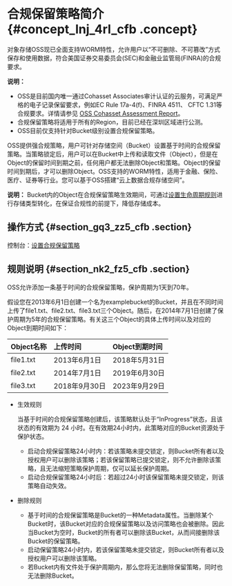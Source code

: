 # 合规保留策略简介 {#concept_lnj_4rl_cfb .concept}

对象存储OSS现已全面支持WORM特性，允许用户以“不可删除、不可篡改”方式保存和使用数据，符合美国证券交易委员会\(SEC\)和金融业监管局\(FINRA\)的合规要求。

**说明：** 

-   OSS是目前国内唯一通过Cohasset Associates审计认证的云服务，可满足严格的电子记录保留要求，例如EC Rule 17a-4\(f\)、FINRA 4511、 CFTC 1.31等合规要求。详情请参见 [OSS Cohasset Assessment Report](http://gosspublic.alicdn.com/OSSCohassetAssessmentReport.pdf)。
-   合规保留策略将适用于所有的Region，目前已经在深圳区域进行公测。
-   OSS目前仅支持针对Bucket级别设置合规保留策略。

OSS提供强合规策略，用户可针对存储空间（Bucket）设置基于时间的合规保留策略。当策略锁定后，用户可以在Bucket中上传和读取文件（Object），但是在Object的保留时间到期之前，任何用户都无法删除Object和策略。Object的保留时间到期后，才可以删除Object。OSS支持的WORM特性，适用于金融、保险、医疗、证券等行业。您可以基于OSS搭建“云上数据合规存储空间”。

**说明：** Bucket内的Object在合规保留策略生效期间，可通过[设置生命周期规则](intl.zh-CN/开发指南/管理文件/管理文件生命周期.md#)进行存储类型转化，在保证合规性的前提下，降低存储成本。

## 操作方式 {#section_gq3_zz5_cfb .section}

控制台：[设置合规保留策略](../../../../../intl.zh-CN/开发指南/合规保留策略/设置合规保留策略.md#)

## 规则说明 {#section_nk2_fz5_cfb .section}

OSS允许添加一条基于时间的合规保留策略，保护周期为1天到70年。

假设您在2013年6月1日创建一个名为examplebucket的Bucket，并且在不同时间上传了file1.txt、file2.txt、file3.txt三个Object。随后，在2014年7月1日创建了保护周期为5年的合规保留策略。有关这三个Object的具体上传时间以及对应的Object到期时间如下：

|Object名称|上传时间|Object到期时间|
|:-------|:---|:---------|
|file1.txt|2013年6月1日|2018年5月31日|
|file2.txt|2014年7月1日|2019年6月30日|
|file3.txt|2018年9月30日|2023年9月29日|

-   生效规则

    当基于时间的合规保留策略创建后，该策略默认处于“InProgress”状态，且该状态的有效期为 24 小时。在有效期24小时内，此策略对应的Bucket资源处于保护状态。

    -   启动合规保留策略24小时内：若该策略未提交锁定，则Bucket所有者以及授权用户可以删除该策略；若该保留策略已提交锁定，则不允许删除该策略，且无法缩短策略保护周期，仅可以延长保护周期。
    -   启动合规保留策略24小时后：若超过24小时该保留策略未提交锁定，则该策略自动失效。
-   删除规则
    -   基于时间的合规保留策略是Bucket的一种Metadata属性。当删除某个Bucket时，该Bucket对应的合规保留策略以及访问策略也会被删除。因此当Bucket为空时，Bucket的所有者可以删除该Bucket，从而间接删除该Bucket的保留策略。
    -   启动保留策略24小时内，若该保留策略未提交锁定，则Bucket所有者以及授权用户可以删除该策略。
    -   若Bucket内有文件处于保护周期内，那么您将无法删除保留策略，同时也无法删除Bucket。

